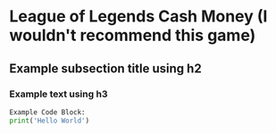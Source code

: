 <h1>League of Legends Cash Money (I wouldn't recommend this game)</h1>


<h2>Example subsection title using h2</h2>

<h3>Example text using h3</h3>

```python
Example Code Block:
print('Hello World')

```

